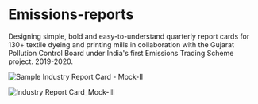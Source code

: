 # Emissions-reports
Designing simple, bold and easy-to-understand quarterly report cards for 130+ textile dyeing and printing mills in collaboration with the Gujarat Pollution Control Board under India's first Emissions Trading Scheme project. 2019-2020.

![Sample Industry Report Card - Mock-II](https://user-images.githubusercontent.com/36409429/232235960-b7186905-508b-42e6-bcb7-36e19c5a260c.jpg)

![Industry Report Card_Mock-III](https://user-images.githubusercontent.com/36409429/232235764-f2964ea1-92fc-44c1-b9d2-d5fc1766b280.png)

